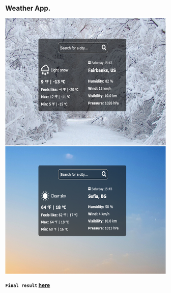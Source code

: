 ## Weather App.

<img src="img/Weather1.PNG" width="800" height="400">
<br/>
<img src="img/Weather2.PNG" width="800" height="400">

### `Final result` <a href="https://weather-app-app.onrender.com/" target="_blank">here</a>